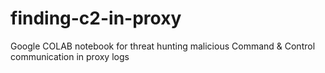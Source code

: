 # finding-c2-in-proxy
Google COLAB notebook for threat hunting malicious Command &amp; Control communication in proxy logs
